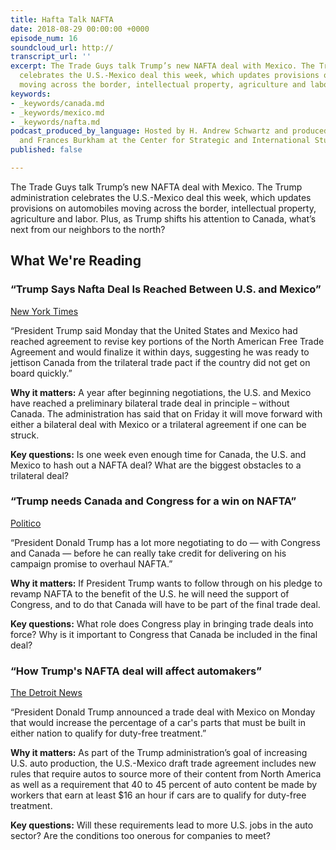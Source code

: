 ```yaml
---
title: Hafta Talk NAFTA
date: 2018-08-29 00:00:00 +0000
episode_num: 16
soundcloud_url: http://
transcript_url: ''
excerpt: The Trade Guys talk Trump’s new NAFTA deal with Mexico. The Trump administration
  celebrates the U.S.-Mexico deal this week, which updates provisions on automobiles
  moving across the border, intellectual property, agriculture and labor.
keywords:
- _keywords/canada.md
- _keywords/mexico.md
- _keywords/nafta.md
podcast_produced_by_language: Hosted by H. Andrew Schwartz and produced by Yumi Araki
  and Frances Burkham at the Center for Strategic and International Studies in Washington.
published: false

---
```

The Trade Guys talk Trump’s new NAFTA deal with Mexico. The Trump administration celebrates the U.S.-Mexico deal this week, which updates provisions on automobiles moving across the border, intellectual property, agriculture and labor. Plus, as Trump shifts his attention to Canada, what’s next from our neighbors to the north?

## What We're Reading
### “Trump Says Nafta Deal Is Reached Between U.S. and Mexico”
[New York Times](https://www.nytimes.com/2018/08/27/us/politics/us-mexico-nafta-deal.html)

“President Trump said Monday that the United States and Mexico had reached agreement to revise key portions of the North American Free Trade Agreement and would finalize it within days, suggesting he was ready to jettison Canada from the trilateral trade pact if the country did not get on board quickly.”

**Why it matters:** A year after beginning negotiations, the U.S. and Mexico have reached a preliminary bilateral trade deal in principle – without Canada. The administration has said that on Friday it will move forward with either a bilateral deal with Mexico or a trilateral agreement if one can be struck.

**Key questions:** Is one week even enough time for Canada, the U.S. and Mexico to hash out a NAFTA deal? What are the biggest obstacles to a trilateral deal?

### “Trump needs Canada and Congress for a win on NAFTA”
[Politico](https://www.politico.com/story/2018/08/28/trump-nafta-canada-mexico-trade-deal-758572)

“President Donald Trump has a lot more negotiating to do — with Congress and Canada — before he can really take credit for delivering on his campaign promise to overhaul NAFTA.”

**Why it matters:** If President Trump wants to follow through on his pledge to revamp NAFTA to the benefit of the U.S. he will need the support of Congress, and to do that Canada will have to be part of the final trade deal.

**Key questions:** What role does Congress play in bringing trade deals into force? Why is it important to Congress that Canada be included in the final deal?

### “How Trump's NAFTA deal will affect automakers”
[The Detroit News](https://www.detroitnews.com/story/business/autos/2018/08/27/donald-trump-nafta-agreement-changes/1054088002/)

“President Donald Trump announced a trade deal with Mexico on Monday that would increase the percentage of a car's parts that must be built in either nation to qualify for duty-free treatment.”

**Why it matters:** As part of the Trump administration’s goal of increasing U.S. auto production, the U.S.-Mexico draft trade agreement includes new rules that require autos to source more of their content from North America as well as a requirement that 40 to 45 percent of auto content be made by workers that earn at least $16 an hour if cars are to qualify for duty-free treatment.

**Key questions:** Will these requirements lead to more U.S. jobs in the auto sector? Are the conditions too onerous for companies to meet?